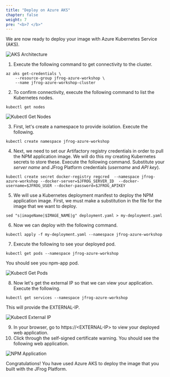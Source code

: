 ```yaml
---
title: "Deploy on Azure AKS"
chapter: false
weight: 7
pre: "<b>7 </b>"
---
```


We are now ready to deploy your image with Azure Kubernetes Service (AKS).

![AKS Architecture](/images/aks-architecture.svg)

1. Execute the following command to get connectivity to the cluster.

```
az aks get-credentials \
    --resource-group jfrog-azure-workshop \
    --name jfrog-azure-workshop-cluster
```

2. To confirm connectivity, execute the following command to list the Kubernetes nodes.

``
kubectl get nodes
``

![Kubectl Get Nodes](/images/kubectl-get-nodes.png)

3. First, let's create a namespace to provide isolation. Execute the following.

``
kubectl create namespace jfrog-azure-workshop
``

4. Next, we need to set our Artifactory registry credentials in order to pull the NPM application image. We will do this my creating Kubernetes secrets to store these. Execute the following command. Substitute your _server name_ and JFrog Platform credentials (_username_ and _API key_).

``
kubectl create secret docker-registry regcred 
    --namespace jfrog-azure-workshop
    --docker-server=$JFROG_SERVER_ID 
    --docker-username=$JFROG_USER
    --docker-password=$JFROG_APIKEY
``

5. We will use a Kubernetes deployment manifest to deploy the NPM application image. First, we must make a substitution in the file for the image that we want to deploy.

``
sed "s|imageName|$IMAGE_NAME|g" deployment.yaml > my-deployment.yaml
``

6. Now we can deploy with the following command.

``
kubectl apply -f my-deployment.yaml --namespace jfrog-azure-workshop
``

7. Execute the following to see your deployed pod.

``
kubectl get pods --namespace jfrog-azure-workshop
``

You should see you npm-app pod.

![Kubectl Get Pods](/images/kubectl-get-pods.png)

8. Now let's get the external IP so that we can view your application. Execute the following.

``
kubectl get services --namespace jfrog-azure-workshop
``

This will provide the EXTERNAL-IP.

![Kubectl External IP](/images/kubectl-external-ip.png)

9. In your browser, go to https://\<EXTERNAL-IP\> to view your deployed web application. 
10. Click through the self-signed certificate warning. You should see the following web application.

![NPM Application](/images/npm-app.png)


Congratulations! You have used Azure AKS to deploy the image that you built with the JFrog Platform.


